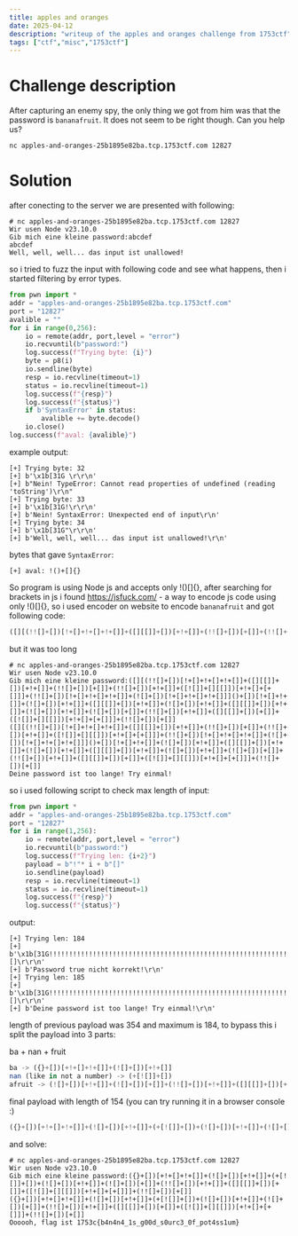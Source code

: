 ```yaml
---
title: apples and oranges
date: 2025-04-12
description: "writeup of the apples and oranges challenge from 1753ctf"
tags: ["ctf","misc","1753ctf"]
---
```


# Challenge description

After capturing an enemy spy, the only thing we got from him was that the password is `bananafruit`. It does not seem to be right though. Can you help us?

`nc apples-and-oranges-25b1895e82ba.tcp.1753ctf.com 12827`

# Solution

after conecting to the server we are presented with following:

```
# nc apples-and-oranges-25b1895e82ba.tcp.1753ctf.com 12827
Wir usen Node v23.10.0
Gib mich eine kleine password:abcdef
abcdef
Well, well, well... das input ist unallowed!
```

so i tried to fuzz the input with following code and see what happens, then i started filtering by error types.

```python
from pwn import *
addr = "apples-and-oranges-25b1895e82ba.tcp.1753ctf.com"
port = "12827"
avalible = ""
for i in range(0,256):
    io = remote(addr, port,level = "error")
    io.recvuntil(b"password:")
    log.success(f"Trying byte: {i}")
    byte = p8(i)
    io.sendline(byte)
    resp = io.recvline(timeout=1)
    status = io.recvline(timeout=1)
    log.success(f"{resp}")
    log.success(f"{status}")
    if b'SyntaxError' in status:
        avalible += byte.decode()
    io.close()
log.success(f"aval: {avalible}")
```

example output:
```
[+] Trying byte: 32
[+] b'\x1b[31G \r\r\n'
[+] b"Nein! TypeError: Cannot read properties of undefined (reading 'toString')\r\n"
[+] Trying byte: 33
[+] b'\x1b[31G!\r\r\n'
[+] b'Nein! SyntaxError: Unexpected end of input\r\n'
[+] Trying byte: 34
[+] b'\x1b[31G"\r\r\n'
[+] b'Well, well, well... das input ist unallowed!\r\n'
```

bytes that gave `SyntaxError`:

```
[+] aval: !()+[]{}
```

So program is using Node js and accepts only !()[]{}, after searching for brackets in js i found https://jsfuck.com/ - a way to encode js code using only !()[]{}, so i used encoder on website to encode `bananafruit` and got following code:

```javascript
([][(!![]+[])[!+[]+!+[]+!+[]]+([][[]]+[])[+!+[]]+(!![]+[])[+[]]+(!![]+[])[+!+[]]+([![]]+[][[]])[+!+[]+[+[]]]+(!![]+[])[!+[]+!+[]+!+[]]+(![]+[])[!+[]+!+[]+!+[]]]()+[])[!+[]+!+[]]+(![]+[])[+!+[]]+([][[]]+[])[+!+[]]+(![]+[])[+!+[]]+([][[]]+[])[+!+[]]+(![]+[])[+!+[]]+(![]+[])[+[]]+(!![]+[])[+!+[]]+([][[]]+[])[+[]]+([![]]+[][[]])[+!+[]+[+[]]]+(!![]+[])[+[]]
```
but it was too long

```
# nc apples-and-oranges-25b1895e82ba.tcp.1753ctf.com 12827
Wir usen Node v23.10.0
Gib mich eine kleine password:([][(!![]+[])[!+[]+!+[]+!+[]]+([][[]]+[])[+!+[]]+(!![]+[])[+[]]+(!![]+[])[+!+[]]+([![]]+[][[]])[+!+[]+[+[]]]+(!![]+[])[!+[]+!+[]+!+[]]+(![]+[])[!+[]+!+[]+!+[]]]()+[])[!+[]+!+[]]+(![]+[])[+!+[]]+([][[]]+[])[+!+[]]+(![]+[])[+!+[]]+([][[]]+[])[+!+[]]+(![]+[])[+!+[]]+(![]+[])[+[]]+(!![]+[])[+!+[]]+([][[]]+[])[+[]]+([![]]+[][[]])[+!+[]+[+[]]]+(!![]+[])[+[]]
([][(!![]+[])[!+[]+!+[]+!+[]]+([][[]]+[])[+!+[]]+(!![]+[])[+[]]+(!![]+[])[+!+[]]+([![]]+[][[]])[+!+[]+[+[]]]+(!![]+[])[!+[]+!+[]+!+[]]+(![]+[])[!+[]+!+[]+!+[]]]()+[])[!+[]+!+[]]+(![]+[])[+!+[]]+([][[]]+[])[+!+[]]+(![]+[])[+!+[]]+([][[]]+[])[+!+[]]+(![]+[])[+!+[]]+(![]+[])[+[]]+(!![]+[])[+!+[]]+([][[]]+[])[+[]]+([![]]+[][[]])[+!+[]+[+[]]]+(!![]+[])[+[]]
Deine password ist too lange! Try einmal!
```

so i used following script to check max length of input:

```python
from pwn import *
addr = "apples-and-oranges-25b1895e82ba.tcp.1753ctf.com"
port = "12827"
for i in range(1,256):
    io = remote(addr, port,level = "error")
    io.recvuntil(b"password:")
    log.success(f"Trying len: {i+2}")
    payload = b"!"* i + b"[]"
    io.sendline(payload)
    resp = io.recvline(timeout=1)
    status = io.recvline(timeout=1)
    log.success(f"{resp}")
    log.success(f"{status}")
```

output:

```
[+] Trying len: 184
[+] b'\x1b[31G!!!!!!!!!!!!!!!!!!!!!!!!!!!!!!!!!!!!!!!!!!!!!!!!!!!!!!!!!!!!!!!!!!!!!!!!!!!!!!!!!!!!!!!!!!!!!!!!!!!!!!!!!!!!!!!!!!!!!!!!!!!!!!!!!!!!!!!!!!!!!!!!!!!!!!!!!!!!!!!!!!!!!!!!!!!!!!!!!!!!!![]\r\r\n'
[+] b'Password true nicht korrekt!\r\n'
[+] Trying len: 185
[+] b'\x1b[31G!!!!!!!!!!!!!!!!!!!!!!!!!!!!!!!!!!!!!!!!!!!!!!!!!!!!!!!!!!!!!!!!!!!!!!!!!!!!!!!!!!!!!!!!!!!!!!!!!!!!!!!!!!!!!!!!!!!!!!!!!!!!!!!!!!!!!!!!!!!!!!!!!!!!!!!!!!!!!!!!!!!!!!!!!!!!!!!!!!!!!!![]\r\r\n'
[+] b'Deine password ist too lange! Try einmal!\r\n'
```

length of previous payload was 354 and maximum is 184, to bypass this i split the payload into 3 parts:

ba + nan + fruit

```javascript
ba -> ({}+[])[+!+[]+!+[]]+(![]+[])[+!+[]]
nan (like in not a number) -> (+[![]]+[])
afruit -> (![]+[])[+!+[]]+(![]+[])[+[]]+(!![]+[])[+!+[]]+([][[]]+[])[+[]]+([![]]+[][[]])[+!+[]+[+[]]]+(!![]+[])[+[]]
```

final payload with length of 154 (you can try running it in a browser console :)
```javascript
({}+[])[+!+[]+!+[]]+(![]+[])[+!+[]]+(+[![]]+[])+(![]+[])[+!+[]]+(![]+[])[+[]]+(!![]+[])[+!+[]]+([][[]]+[])[+[]]+([![]]+[][[]])[+!+[]+[+[]]]+(!![]+[])[+[]]
```

and solve:

```
# nc apples-and-oranges-25b1895e82ba.tcp.1753ctf.com 12827
Wir usen Node v23.10.0
Gib mich eine kleine password:({}+[])[+!+[]+!+[]]+(![]+[])[+!+[]]+(+[![]]+[])+(![]+[])[+!+[]]+(![]+[])[+[]]+(!![]+[])[+!+[]]+([][[]]+[])[+[]]+([![]]+[][[]])[+!+[]+[+[]]]+(!![]+[])[+[]]
({}+[])[+!+[]+!+[]]+(![]+[])[+!+[]]+(+[![]]+[])+(![]+[])[+!+[]]+(![]+[])[+[]]+(!![]+[])[+!+[]]+([][[]]+[])[+[]]+([![]]+[][[]])[+!+[]+[+[]]]+(!![]+[])[+[]]
Oooooh, flag ist 1753c{b4n4n4_1s_g00d_s0urc3_0f_pot4ss1um}
```
